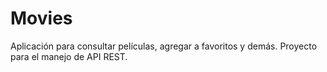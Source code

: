 # Movies
Aplicación para consultar películas, agregar a favoritos y demás. Proyecto para el manejo de API REST.
